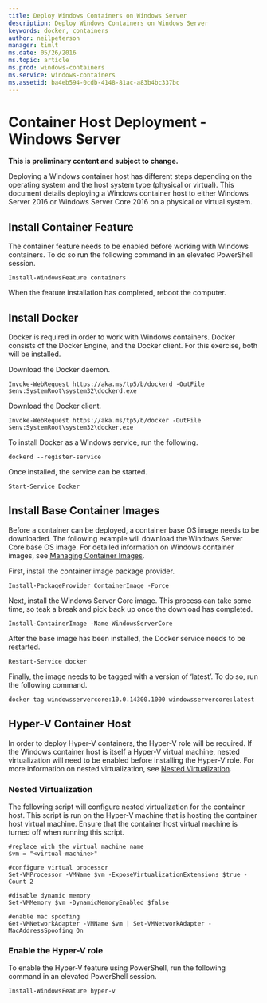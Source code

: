 ```yaml
---
title: Deploy Windows Containers on Windows Server
description: Deploy Windows Containers on Windows Server
keywords: docker, containers
author: neilpeterson
manager: timlt
ms.date: 05/26/2016
ms.topic: article
ms.prod: windows-containers
ms.service: windows-containers
ms.assetid: ba4eb594-0cdb-4148-81ac-a83b4bc337bc
---
```


# Container Host Deployment - Windows Server

**This is preliminary content and subject to change.** 

Deploying a Windows container host has different steps depending on the operating system and the host system type (physical or virtual). This document details deploying a Windows container host to either Windows Server 2016 or Windows Server Core 2016 on a physical or virtual system.

## Install Container Feature

The container feature needs to be enabled before working with Windows containers. To do so run the following command in an elevated PowerShell session. 

```none
Install-WindowsFeature containers
```

When the feature installation has completed, reboot the computer.

## Install Docker

Docker is required in order to work with Windows containers. Docker consists of the Docker Engine, and the Docker client. For this exercise, both will be installed.

Download the Docker daemon.

```none
Invoke-WebRequest https://aka.ms/tp5/b/dockerd -OutFile $env:SystemRoot\system32\dockerd.exe
```

Download the Docker client.

```none
Invoke-WebRequest https://aka.ms/tp5/b/docker -OutFile $env:SystemRoot\system32\docker.exe
```

To install Docker as a Windows service, run the following.

```none
dockerd --register-service
```

Once installed, the service can be started.

```none
Start-Service Docker
```

## Install Base Container Images

Before a container can be deployed, a container base OS image needs to be downloaded. The following example will download the Windows Server Core base OS image. For detailed information on Windows container images, see [Managing Container Images](../management/manage_images.md).
    
First, install the container image package provider.

```none
Install-PackageProvider ContainerImage -Force
```

Next, install the Windows Server Core image. This process can take some time, so teak a break and pick back up once the download has completed.

```none 
Install-ContainerImage -Name WindowsServerCore    
```

After the base image has been installed, the Docker service needs to be restarted.

```none
Restart-Service docker
```

Finally, the image needs to be tagged with a version of ‘latest’. To do so, run the following command.

```none
docker tag windowsservercore:10.0.14300.1000 windowsservercore:latest
```

## Hyper-V Container Host

In order to deploy Hyper-V containers, the Hyper-V role will be required. If the Windows container host is itself a Hyper-V virtual machine, nested virtualization will need to be enabled before installing the Hyper-V role. For more information on nested virtualization, see [Nested Virtualization]( https://msdn.microsoft.com/en-us/virtualization/hyperv_on_windows/user_guide/nesting).

### Nested Virtualization

The following script will configure nested virtualization for the container host. This script is run on the Hyper-V machine that is hosting the container host virtual machine. Ensure that the container host virtual machine is turned off when running this script.

```none
#replace with the virtual machine name
$vm = "<virtual-machine>"

#configure virtual processor
Set-VMProcessor -VMName $vm -ExposeVirtualizationExtensions $true -Count 2

#disable dynamic memory
Set-VMMemory $vm -DynamicMemoryEnabled $false

#enable mac spoofing
Get-VMNetworkAdapter -VMName $vm | Set-VMNetworkAdapter -MacAddressSpoofing On
```

### Enable the Hyper-V role

To enable the Hyper-V feature using PowerShell, run the following command in an elevated PowerShell session.

```none
Install-WindowsFeature hyper-v
```

